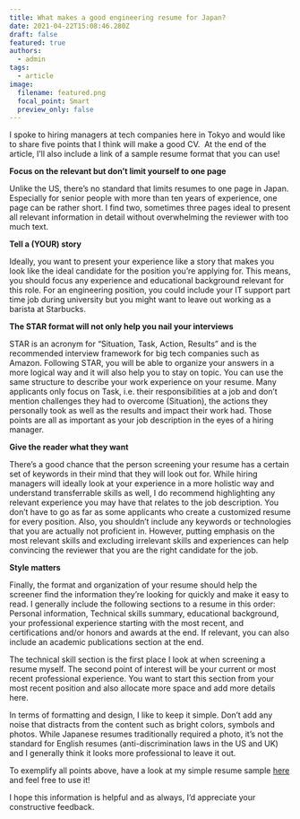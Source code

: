 ```yaml
---
title: What makes a good engineering resume for Japan?
date: 2021-04-22T15:08:46.280Z
draft: false
featured: true
authors:
  - admin
tags:
  - article
image:
  filename: featured.png
  focal_point: Smart
  preview_only: false
---
```

I spoke to hiring managers at tech companies here in Tokyo and would like to share five points that I think will make a good CV.  At the end of the article, I’ll also include a link of a sample resume format that you can use!

**Focus on the relevant but don’t limit yourself to one page**

Unlike the US, there’s no standard that limits resumes to one page in Japan. Especially for senior people with more than ten years of experience, one page can be rather short. I find two, sometimes three pages ideal to present all relevant information in detail without overwhelming the reviewer with too much text.

**Tell a (YOUR) story**

Ideally, you want to present your experience like a story that makes you look like the ideal candidate for the position you’re applying for. This means, you should focus any experience and educational background relevant for this role. For an engineering position, you could include your IT support part time job during university but you might want to leave out working as a barista at Starbucks.

**The STAR format will not only help you nail your interviews**

STAR is an acronym for “Situation, Task, Action, Results” and is the recommended interview framework for big tech companies such as Amazon. Following STAR, you will be able to organize your answers in a more logical way and it will also help you to stay on topic. You can use the same structure to describe your work experience on your resume. Many applicants only focus on Task, i.e. their responsibilities at a job and don’t mention challenges they had to overcome (Situation), the actions they personally took as well as the results and impact their work had. Those points are all as important as your job description in the eyes of a hiring manager.

**Give the reader what they want**

There’s a good chance that the person screening your resume has a certain set of keywords in their mind that they will look out for. While hiring managers will ideally look at your experience in a more holistic way and understand transferrable skills as well, I do recommend highlighting any relevant experience you may have that relates to the job description. You don’t have to go as far as some applicants who create a customized resume for every position. Also, you shouldn’t include any keywords or technologies that you are actually not proficient in. However, putting emphasis on the most relevant skills and excluding irrelevant skills and experiences can help convincing the reviewer that you are the right candidate for the job.

**Style matters**

Finally, the format and organization of your resume should help the screener find the information they’re looking for quickly and make it easy to read. I generally include the following sections to a resume in this order: Personal information, Technical skills summary, educational background, your professional experience starting with the most recent, and certifications and/or honors and awards at the end. If relevant, you can also include an academic publications section at the end.

The technical skill section is the first place I look at when screening a resume myself. The second point of interest will be your current or most recent professional experience. You want to start this section from your most recent position and also allocate more space and add more details here.

In terms of formatting and design, I like to keep it simple. Don’t add any noise that distracts from the content such as bright colors, symbols and photos. While Japanese resumes traditionally required a photo, it’s not the standard for English resumes (anti-discrimination laws in the US and UK) and I generally think it looks more professional to leave it out.

To exemplify all points above, have a look at my simple resume sample [here](https://drive.google.com/file/d/1MydeLpyIij84htj4zyTQKOElRKYdllOW/view?usp=sharing) and feel free to use it!

I hope this information is helpful and as always, I’d appreciate your constructive feedback.

<!--EndFragment-->